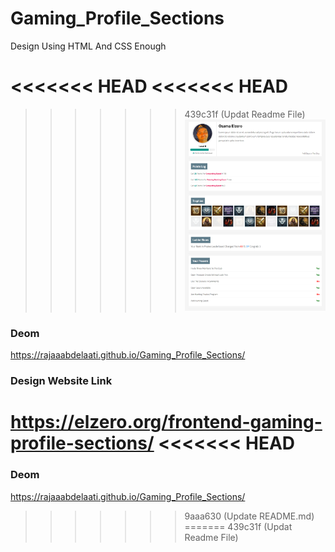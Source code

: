 # Gaming_Profile_Sections
Design Using HTML And CSS Enough

<<<<<<< HEAD
<<<<<<< HEAD
=======
>>>>>>> 439c31f (Updat Readme File)
![Design preview for the Gaming_Profile_Sections Challenge](./images/Design.png)

### Deom 
https://rajaaabdelaati.github.io/Gaming_Profile_Sections/

### Design Website Link 
https://elzero.org/frontend-gaming-profile-sections/
<<<<<<< HEAD
=======
### Deom 
https://rajaaabdelaati.github.io/Gaming_Profile_Sections/
>>>>>>> 9aaa630 (Update README.md)
=======
>>>>>>> 439c31f (Updat Readme File)
